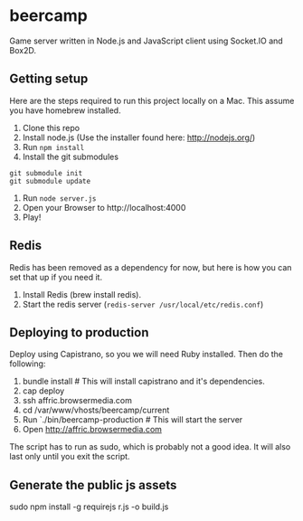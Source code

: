 # beercamp

Game server written in Node.js and JavaScript client using Socket.IO and Box2D.

## Getting setup

Here are the steps required to run this project locally on a Mac. This assume you have homebrew installed.

1. Clone this repo
1. Install node.js (Use the installer found here: http://nodejs.org/)
1. Run `npm install`
1. Install the git submodules

```
git submodule init
git submodule update
```

1. Run `node server.js`
1. Open your Browser to http://localhost:4000
1. Play!

## Redis

Redis has been removed as a dependency for now, but here is how you can set that up if you need it.

1. Install Redis (brew install redis). 
1. Start the redis server (`redis-server /usr/local/etc/redis.conf`)

## Deploying to production

Deploy using Capistrano, so you we will need Ruby installed. Then do the following:

1. bundle install # This will install capistrano and it's dependencies.
1. cap deploy
1. ssh affric.browsermedia.com
1. cd /var/www/vhosts/beercamp/current
1. Run `./bin/beercamp-production # This will start the server
1. Open http://affric.browsermedia.com

The script has to run as sudo, which is probably not a good idea. It will also last only until you exit the script.

## Generate the public js assets

sudo npm install -g requirejs
r.js -o build.js